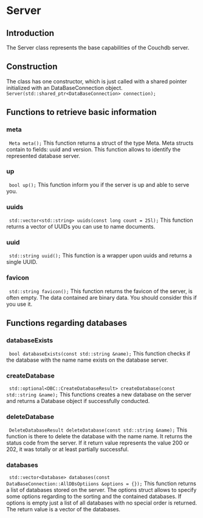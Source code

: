 # Server
## Introduction
The Server class represents the base capabilities of the Couchdb server. 
## Construction
The class has one constructor, which is just called with a shared pointer initialized with an DataBaseConnection object.
``` Server(std::shared_ptr<DataBaseConnection> connection);```
## Functions to retrieve basic information
### meta
``` Meta meta();``` 
This function returns a struct of the type Meta. Meta structs contain to fields: uuid and version. This function allows to identify the represented database server.
### up 
``` bool up();``` 
This function inform you if the server is up and able to serve you.
### uuids
``` std::vector<std::string> uuids(const long count = 25l);``` 
This function returns a vector of UUIDs you can use to name documents.
### uuid
``` std::string uuid();``` 
This function is a wrapper upon uuids and returns a single UUID.
### favicon
``` std::string favicon();``` 
This function returns the favicon of the server, is often empty. The data contained are binary data. You should consider this if you use it.
## Functions regarding databases
### databaseExists
``` bool databaseExists(const std::string &name);``` 
This function checks if the database with the name name exists on the database server.
### createDatabase
``` std::optional<DBC::CreateDatabaseResult> createDatabase(const std::string &name);```
This functions creates a new database on the server and returns a Database object if successfully conducted. 
### deleteDatabase
``` DeleteDatabaseResult deleteDatabase(const std::string &name);``` 
This function is there to delete the database with the name name. It returns the status code from the server. If it return value represents the value 200 or 202, it was totally or at least partially successful.
### databases
``` std::vector<Database> databases(const DataBaseConnection::AllDBsOptiions &options = {});``` 
This function returns a list of databases stored on the server. The options struct allows to specify some options regarding to the sorting and the contained databases. If options is empty just a list of all databases with no special order is returned. The return value is a vector of the databases.